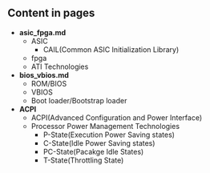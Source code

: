 ## Content in pages
- **asic_fpga.md**
  - ASIC
    - CAIL(Common ASIC Initialization Library)
  - fpga
  - ATI Technologies
- **bios_vbios.md**
  - ROM/BIOS
  - VBIOS
  - Boot loader/Bootstrap loader
- **ACPI**
  - ACPI(Advanced Configuration and Power Interface)
  - Processor Power Management Technologies
    - P-State(Execution Power Saving states)
    - C-State(Idle Power Saving states)
    - PC-State(Pacakge Idle States)
    - T-State(Throttling State)
